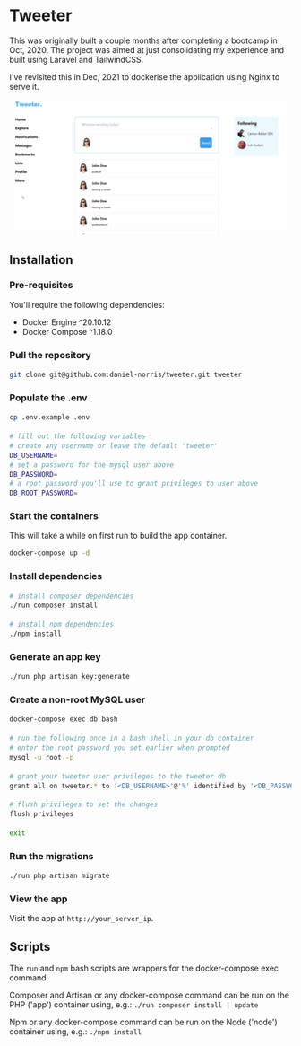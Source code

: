 # Tweeter

This was originally built a couple months after completing a bootcamp in Oct, 2020. The project was aimed at just consolidating my experience and built using Laravel and TailwindCSS. 

I've revisited this in Dec, 2021 to dockerise the application using Nginx to serve it. 

![recording](images/tweeter.gif)

## Installation

### Pre-requisites
You'll require the following dependencies:

- Docker Engine ^20.10.12
- Docker Compose ^1.18.0

### Pull the repository

```bash
git clone git@github.com:daniel-norris/tweeter.git tweeter
```

### Populate the .env

```bash
cp .env.example .env

# fill out the following variables
# create any username or leave the default 'tweeter'
DB_USERNAME=
# set a password for the mysql user above
DB_PASSWORD=
# a root password you'll use to grant privileges to user above
DB_ROOT_PASSWORD=
```

### Start the containers
This will take a while on first run to build the app container.

```bash
docker-compose up -d
```

### Install dependencies

```bash
# install composer dependencies
./run composer install

# install npm dependencies
./npm install

```

### Generate an app key

```bash
./run php artisan key:generate
```

### Create a non-root MySQL user

```bash
docker-compose exec db bash

# run the following once in a bash shell in your db container
# enter the root password you set earlier when prompted
mysql -u root -p

# grant your tweeter user privileges to the tweeter db
grant all on tweeter.* to '<DB_USERNAME>'@'%' identified by '<DB_PASSWORD>';

# flush privileges to set the changes
flush privileges

exit
```

### Run the migrations

```bash
./run php artisan migrate
```

### View the app
Visit the app at `http://your_server_ip`.

## Scripts
The `run` and `npm` bash scripts are wrappers for the docker-compose exec command. 

Composer and Artisan or any docker-compose command can be run on the PHP ('app') container using, e.g.:
`./run composer install | update`

Npm or any docker-compose command can be run on the Node ('node') container using, e.g.:
`./npm install`